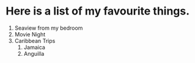 # Here is a list of my favourite things.

1. Seaview from my bedroom
2. Movie Night
3. Caribbean Trips
   1. Jamaica
   2. Anguilla
